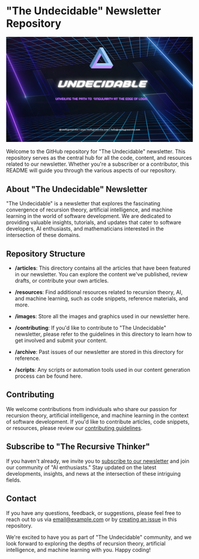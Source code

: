 


# "The Undecidable" Newsletter Repository

![The Undecidable](The_Undecidable.png)

Welcome to the GitHub repository for "The Undecidable" newsletter. This repository serves as the central hub for all the code, content, and resources related to our newsletter. Whether you're a subscriber or a contributor, this README will guide you through the various aspects of our repository.

## About "The Undecidable" Newsletter

"The Undecidable" is a newsletter that explores the fascinating convergence of recursion theory, artificial intelligence, and machine learning in the world of software development. We are dedicated to providing valuable insights, tutorials, and updates that cater to software developers, AI enthusiasts, and mathematicians interested in the intersection of these domains.

## Repository Structure

- **/articles**: This directory contains all the articles that have been featured in our newsletter. You can explore the content we've published, review drafts, or contribute your own articles.

- **/resources**: Find additional resources related to recursion theory, AI, and machine learning, such as code snippets, reference materials, and more.

- **/images**: Store all the images and graphics used in our newsletter here.

- **/contributing**: If you'd like to contribute to "The Undecidable" newsletter, please refer to the guidelines in this directory to learn how to get involved and submit your content.

- **/archive**: Past issues of our newsletter are stored in this directory for reference.

- **/scripts**: Any scripts or automation tools used in our content generation process can be found here.

## Contributing

We welcome contributions from individuals who share our passion for recursion theory, artificial intelligence, and machine learning in the context of software development. If you'd like to contribute articles, code snippets, or resources, please review our [contributing guidelines](contributing/CONTRIBUTING.md).

## Subscribe to "The Recursive Thinker"

If you haven't already, we invite you to [subscribe to our newsletter](https://example.com/newsletter) and join our community of "AI enthusiasts." Stay updated on the latest developments, insights, and news at the intersection of these intriguing fields.

## Contact

If you have any questions, feedback, or suggestions, please feel free to reach out to us via [email@example.com](mailto:email@example.com) or by [creating an issue](https://github.com/yourusername/your-repo/issues) in this repository.

We're excited to have you as part of "The Undecidable" community, and we look forward to exploring the depths of recursion theory, artificial intelligence, and machine learning with you. Happy coding!